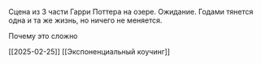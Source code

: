 Сцена из 3 части Гарри Поттера на озере. Ожидание.
Годами тянется одна и та же жизнь, но ничего не меняется.

Почему это сложно

[[2025-02-25]] [[Экспоненциальный коучинг]]